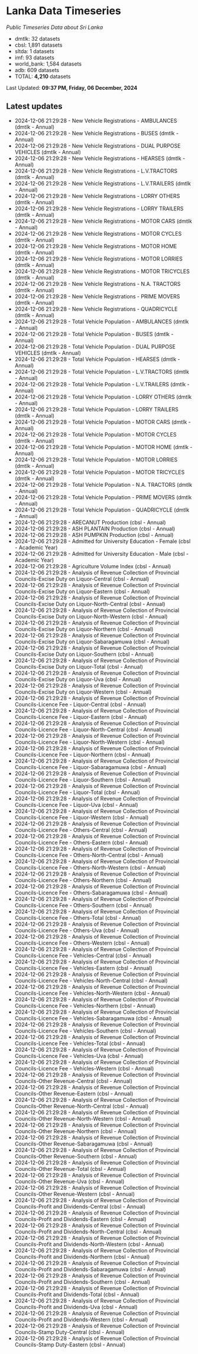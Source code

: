 # Lanka Data Timeseries
*Public Timeseries Data about Sri Lanka*

* dmtlk: 32 datasets
* cbsl: 1,891 datasets
* sltda: 1 datasets
* imf: 93 datasets
* world_bank: 1,584 datasets
* adb: 609 datasets
* TOTAL: **4,210** datasets

Last Updated: **09:37 PM, Friday, 06 December, 2024**

## Latest updates

* 2024-12-06 21:29:28 - New Vehicle Registrations - AMBULANCES (dmtlk - Annual)
* 2024-12-06 21:29:28 - New Vehicle Registrations - BUSES (dmtlk - Annual)
* 2024-12-06 21:29:28 - New Vehicle Registrations - DUAL PURPOSE VEHICLES (dmtlk - Annual)
* 2024-12-06 21:29:28 - New Vehicle Registrations - HEARSES (dmtlk - Annual)
* 2024-12-06 21:29:28 - New Vehicle Registrations - L.V.TRACTORS (dmtlk - Annual)
* 2024-12-06 21:29:28 - New Vehicle Registrations - L.V.TRAILERS (dmtlk - Annual)
* 2024-12-06 21:29:28 - New Vehicle Registrations - LORRY OTHERS (dmtlk - Annual)
* 2024-12-06 21:29:28 - New Vehicle Registrations - LORRY TRAILERS (dmtlk - Annual)
* 2024-12-06 21:29:28 - New Vehicle Registrations - MOTOR CARS (dmtlk - Annual)
* 2024-12-06 21:29:28 - New Vehicle Registrations - MOTOR CYCLES (dmtlk - Annual)
* 2024-12-06 21:29:28 - New Vehicle Registrations - MOTOR HOME (dmtlk - Annual)
* 2024-12-06 21:29:28 - New Vehicle Registrations - MOTOR LORRIES (dmtlk - Annual)
* 2024-12-06 21:29:28 - New Vehicle Registrations - MOTOR TRICYCLES (dmtlk - Annual)
* 2024-12-06 21:29:28 - New Vehicle Registrations - N.A. TRACTORS (dmtlk - Annual)
* 2024-12-06 21:29:28 - New Vehicle Registrations - PRIME MOVERS (dmtlk - Annual)
* 2024-12-06 21:29:28 - New Vehicle Registrations - QUADRICYCLE (dmtlk - Annual)
* 2024-12-06 21:29:28 - Total Vehicle Population - AMBULANCES (dmtlk - Annual)
* 2024-12-06 21:29:28 - Total Vehicle Population - BUSES (dmtlk - Annual)
* 2024-12-06 21:29:28 - Total Vehicle Population - DUAL PURPOSE VEHICLES (dmtlk - Annual)
* 2024-12-06 21:29:28 - Total Vehicle Population - HEARSES (dmtlk - Annual)
* 2024-12-06 21:29:28 - Total Vehicle Population - L.V.TRACTORS (dmtlk - Annual)
* 2024-12-06 21:29:28 - Total Vehicle Population - L.V.TRAILERS (dmtlk - Annual)
* 2024-12-06 21:29:28 - Total Vehicle Population - LORRY OTHERS (dmtlk - Annual)
* 2024-12-06 21:29:28 - Total Vehicle Population - LORRY TRAILERS (dmtlk - Annual)
* 2024-12-06 21:29:28 - Total Vehicle Population - MOTOR CARS (dmtlk - Annual)
* 2024-12-06 21:29:28 - Total Vehicle Population - MOTOR CYCLES (dmtlk - Annual)
* 2024-12-06 21:29:28 - Total Vehicle Population - MOTOR HOME (dmtlk - Annual)
* 2024-12-06 21:29:28 - Total Vehicle Population - MOTOR LORRIES (dmtlk - Annual)
* 2024-12-06 21:29:28 - Total Vehicle Population - MOTOR TRICYCLES (dmtlk - Annual)
* 2024-12-06 21:29:28 - Total Vehicle Population - N.A. TRACTORS (dmtlk - Annual)
* 2024-12-06 21:29:28 - Total Vehicle Population - PRIME MOVERS (dmtlk - Annual)
* 2024-12-06 21:29:28 - Total Vehicle Population - QUADRICYCLE (dmtlk - Annual)
* 2024-12-06 21:29:28 - ARECANUT Production (cbsl - Annual)
* 2024-12-06 21:29:28 - ASH PLANTAIN Production (cbsl - Annual)
* 2024-12-06 21:29:28 - ASH PUMPKIN Production (cbsl - Annual)
* 2024-12-06 21:29:28 - Admitted for University Education - Female (cbsl - Academic Year)
* 2024-12-06 21:29:28 - Admitted for University Education - Male (cbsl - Academic Year)
* 2024-12-06 21:29:28 - Agriculture Volume Index (cbsl - Annual)
* 2024-12-06 21:29:28 - Analysis of Revenue Collection of Provincial Councils-Excise Duty on Liquor-Central (cbsl - Annual)
* 2024-12-06 21:29:28 - Analysis of Revenue Collection of Provincial Councils-Excise Duty on Liquor-Eastern (cbsl - Annual)
* 2024-12-06 21:29:28 - Analysis of Revenue Collection of Provincial Councils-Excise Duty on Liquor-North-Central (cbsl - Annual)
* 2024-12-06 21:29:28 - Analysis of Revenue Collection of Provincial Councils-Excise Duty on Liquor-North-Western (cbsl - Annual)
* 2024-12-06 21:29:28 - Analysis of Revenue Collection of Provincial Councils-Excise Duty on Liquor-Northern (cbsl - Annual)
* 2024-12-06 21:29:28 - Analysis of Revenue Collection of Provincial Councils-Excise Duty on Liquor-Sabaragamuwa (cbsl - Annual)
* 2024-12-06 21:29:28 - Analysis of Revenue Collection of Provincial Councils-Excise Duty on Liquor-Southern (cbsl - Annual)
* 2024-12-06 21:29:28 - Analysis of Revenue Collection of Provincial Councils-Excise Duty on Liquor-Total (cbsl - Annual)
* 2024-12-06 21:29:28 - Analysis of Revenue Collection of Provincial Councils-Excise Duty on Liquor-Uva (cbsl - Annual)
* 2024-12-06 21:29:28 - Analysis of Revenue Collection of Provincial Councils-Excise Duty on Liquor-Western (cbsl - Annual)
* 2024-12-06 21:29:28 - Analysis of Revenue Collection of Provincial Councils-Licence Fee - Liquor-Central (cbsl - Annual)
* 2024-12-06 21:29:28 - Analysis of Revenue Collection of Provincial Councils-Licence Fee - Liquor-Eastern (cbsl - Annual)
* 2024-12-06 21:29:28 - Analysis of Revenue Collection of Provincial Councils-Licence Fee - Liquor-North-Central (cbsl - Annual)
* 2024-12-06 21:29:28 - Analysis of Revenue Collection of Provincial Councils-Licence Fee - Liquor-North-Western (cbsl - Annual)
* 2024-12-06 21:29:28 - Analysis of Revenue Collection of Provincial Councils-Licence Fee - Liquor-Northern (cbsl - Annual)
* 2024-12-06 21:29:28 - Analysis of Revenue Collection of Provincial Councils-Licence Fee - Liquor-Sabaragamuwa (cbsl - Annual)
* 2024-12-06 21:29:28 - Analysis of Revenue Collection of Provincial Councils-Licence Fee - Liquor-Southern (cbsl - Annual)
* 2024-12-06 21:29:28 - Analysis of Revenue Collection of Provincial Councils-Licence Fee - Liquor-Total (cbsl - Annual)
* 2024-12-06 21:29:28 - Analysis of Revenue Collection of Provincial Councils-Licence Fee - Liquor-Uva (cbsl - Annual)
* 2024-12-06 21:29:28 - Analysis of Revenue Collection of Provincial Councils-Licence Fee - Liquor-Western (cbsl - Annual)
* 2024-12-06 21:29:28 - Analysis of Revenue Collection of Provincial Councils-Licence Fee - Others-Central (cbsl - Annual)
* 2024-12-06 21:29:28 - Analysis of Revenue Collection of Provincial Councils-Licence Fee - Others-Eastern (cbsl - Annual)
* 2024-12-06 21:29:28 - Analysis of Revenue Collection of Provincial Councils-Licence Fee - Others-North-Central (cbsl - Annual)
* 2024-12-06 21:29:28 - Analysis of Revenue Collection of Provincial Councils-Licence Fee - Others-North-Western (cbsl - Annual)
* 2024-12-06 21:29:28 - Analysis of Revenue Collection of Provincial Councils-Licence Fee - Others-Northern (cbsl - Annual)
* 2024-12-06 21:29:28 - Analysis of Revenue Collection of Provincial Councils-Licence Fee - Others-Sabaragamuwa (cbsl - Annual)
* 2024-12-06 21:29:28 - Analysis of Revenue Collection of Provincial Councils-Licence Fee - Others-Southern (cbsl - Annual)
* 2024-12-06 21:29:28 - Analysis of Revenue Collection of Provincial Councils-Licence Fee - Others-Total (cbsl - Annual)
* 2024-12-06 21:29:28 - Analysis of Revenue Collection of Provincial Councils-Licence Fee - Others-Uva (cbsl - Annual)
* 2024-12-06 21:29:28 - Analysis of Revenue Collection of Provincial Councils-Licence Fee - Others-Western (cbsl - Annual)
* 2024-12-06 21:29:28 - Analysis of Revenue Collection of Provincial Councils-Licence Fee - Vehicles-Central (cbsl - Annual)
* 2024-12-06 21:29:28 - Analysis of Revenue Collection of Provincial Councils-Licence Fee - Vehicles-Eastern (cbsl - Annual)
* 2024-12-06 21:29:28 - Analysis of Revenue Collection of Provincial Councils-Licence Fee - Vehicles-North-Central (cbsl - Annual)
* 2024-12-06 21:29:28 - Analysis of Revenue Collection of Provincial Councils-Licence Fee - Vehicles-North-Western (cbsl - Annual)
* 2024-12-06 21:29:28 - Analysis of Revenue Collection of Provincial Councils-Licence Fee - Vehicles-Northern (cbsl - Annual)
* 2024-12-06 21:29:28 - Analysis of Revenue Collection of Provincial Councils-Licence Fee - Vehicles-Sabaragamuwa (cbsl - Annual)
* 2024-12-06 21:29:28 - Analysis of Revenue Collection of Provincial Councils-Licence Fee - Vehicles-Southern (cbsl - Annual)
* 2024-12-06 21:29:28 - Analysis of Revenue Collection of Provincial Councils-Licence Fee - Vehicles-Total (cbsl - Annual)
* 2024-12-06 21:29:28 - Analysis of Revenue Collection of Provincial Councils-Licence Fee - Vehicles-Uva (cbsl - Annual)
* 2024-12-06 21:29:28 - Analysis of Revenue Collection of Provincial Councils-Licence Fee - Vehicles-Western (cbsl - Annual)
* 2024-12-06 21:29:28 - Analysis of Revenue Collection of Provincial Councils-Other Revenue-Central (cbsl - Annual)
* 2024-12-06 21:29:28 - Analysis of Revenue Collection of Provincial Councils-Other Revenue-Eastern (cbsl - Annual)
* 2024-12-06 21:29:28 - Analysis of Revenue Collection of Provincial Councils-Other Revenue-North-Central (cbsl - Annual)
* 2024-12-06 21:29:28 - Analysis of Revenue Collection of Provincial Councils-Other Revenue-North-Western (cbsl - Annual)
* 2024-12-06 21:29:28 - Analysis of Revenue Collection of Provincial Councils-Other Revenue-Northern (cbsl - Annual)
* 2024-12-06 21:29:28 - Analysis of Revenue Collection of Provincial Councils-Other Revenue-Sabaragamuwa (cbsl - Annual)
* 2024-12-06 21:29:28 - Analysis of Revenue Collection of Provincial Councils-Other Revenue-Southern (cbsl - Annual)
* 2024-12-06 21:29:28 - Analysis of Revenue Collection of Provincial Councils-Other Revenue-Total (cbsl - Annual)
* 2024-12-06 21:29:28 - Analysis of Revenue Collection of Provincial Councils-Other Revenue-Uva (cbsl - Annual)
* 2024-12-06 21:29:28 - Analysis of Revenue Collection of Provincial Councils-Other Revenue-Western (cbsl - Annual)
* 2024-12-06 21:29:28 - Analysis of Revenue Collection of Provincial Councils-Profit and Dividends-Central (cbsl - Annual)
* 2024-12-06 21:29:28 - Analysis of Revenue Collection of Provincial Councils-Profit and Dividends-Eastern (cbsl - Annual)
* 2024-12-06 21:29:28 - Analysis of Revenue Collection of Provincial Councils-Profit and Dividends-North-Central (cbsl - Annual)
* 2024-12-06 21:29:28 - Analysis of Revenue Collection of Provincial Councils-Profit and Dividends-North-Western (cbsl - Annual)
* 2024-12-06 21:29:28 - Analysis of Revenue Collection of Provincial Councils-Profit and Dividends-Northern (cbsl - Annual)
* 2024-12-06 21:29:28 - Analysis of Revenue Collection of Provincial Councils-Profit and Dividends-Sabaragamuwa (cbsl - Annual)
* 2024-12-06 21:29:28 - Analysis of Revenue Collection of Provincial Councils-Profit and Dividends-Southern (cbsl - Annual)
* 2024-12-06 21:29:28 - Analysis of Revenue Collection of Provincial Councils-Profit and Dividends-Total (cbsl - Annual)
* 2024-12-06 21:29:28 - Analysis of Revenue Collection of Provincial Councils-Profit and Dividends-Uva (cbsl - Annual)
* 2024-12-06 21:29:28 - Analysis of Revenue Collection of Provincial Councils-Profit and Dividends-Western (cbsl - Annual)
* 2024-12-06 21:29:28 - Analysis of Revenue Collection of Provincial Councils-Stamp Duty-Central (cbsl - Annual)
* 2024-12-06 21:29:28 - Analysis of Revenue Collection of Provincial Councils-Stamp Duty-Eastern (cbsl - Annual)